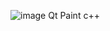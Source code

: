 ![image](https://user-images.githubusercontent.com/46971653/163048388-bb11f4f5-ecde-4380-b6e1-403da36f070d.png)
Qt Paint c++
